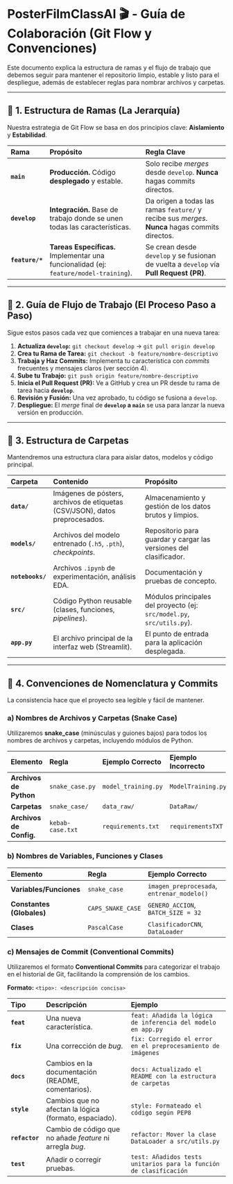 # PosterFilmClassAI 🎬 - Guía de Colaboración (Git Flow y Convenciones)

Este documento explica la estructura de ramas y el flujo de trabajo que debemos seguir para mantener el repositorio limpio, estable y listo para el despliegue, además de establecer reglas para nombrar archivos y carpetas.

---

## 🌳 1. Estructura de Ramas (La Jerarquía)

Nuestra estrategia de Git Flow se basa en dos principios clave: **Aislamiento** y **Estabilidad**.

| Rama | Propósito | Regla Clave |
| :--- | :--- | :--- |
| **`main`** | **Producción.** Código **desplegado** y estable. | Solo recibe *merges* desde `develop`. **Nunca** hagas commits directos. |
| **`develop`** | **Integración.** Base de trabajo donde se unen todas las características. | Da origen a todas las ramas `feature/` y recibe sus *merges*. **Nunca** hagas commits directos. |
| **`feature/*`** | **Tareas Específicas.** Implementar una funcionalidad (ej: `feature/model-training`). | Se crean desde `develop` y se fusionan de vuelta a `develop` vía **Pull Request (PR)**. |

---

## 🔄 2. Guía de Flujo de Trabajo (El Proceso Paso a Paso)

Sigue estos pasos cada vez que comiences a trabajar en una nueva tarea:

1.  **Actualiza `develop`:** `git checkout develop` $\rightarrow$ `git pull origin develop`
2.  **Crea tu Rama de Tarea:** `git checkout -b feature/nombre-descriptivo`
3.  **Trabaja y Haz Commits:** Implementa tu característica con *commits* frecuentes y mensajes claros (ver sección 4).
4.  **Sube tu Trabajo:** `git push origin feature/nombre-descriptivo`
5.  **Inicia el Pull Request (PR):** Ve a GitHub y crea un PR desde tu rama de tarea hacia **`develop`**.
6.  **Revisión y Fusión:** Una vez aprobado, tu código se fusiona a `develop`.
7.  **Despliegue:** El *merge* final de **`develop` a `main`** se usa para lanzar la nueva versión en producción.

---

## 📂 3. Estructura de Carpetas

Mantendremos una estructura clara para aislar datos, modelos y código principal.

| Carpeta | Contenido | Propósito |
| :--- | :--- | :--- |
| **`data/`** | Imágenes de pósters, archivos de etiquetas (CSV/JSON), datos preprocesados. | Almacenamiento y gestión de los datos brutos y limpios. |
| **`models/`** | Archivos del modelo entrenado (`.h5`, `.pth`), *checkpoints*. | Repositorio para guardar y cargar las versiones del clasificador. |
| **`notebooks/`** | Archivos `.ipynb` de experimentación, análisis EDA. | Documentación y pruebas de concepto. |
| **`src/`** | Código Python reusable (clases, funciones, *pipelines*). | Módulos principales del proyecto (ej: `src/model.py`, `src/utils.py`). |
| **`app.py`** | El archivo principal de la interfaz web (Streamlit). | El punto de entrada para la aplicación desplegada. |

---

## 📜 4. Convenciones de Nomenclatura y Commits

La consistencia hace que el proyecto sea legible y fácil de mantener.

### a) Nombres de Archivos y Carpetas (Snake Case)

Utilizaremos **snake\_case** (minúsculas y guiones bajos) para todos los nombres de archivos y carpetas, incluyendo módulos de Python.

| Elemento | Regla | Ejemplo Correcto | Ejemplo Incorrecto |
| :--- | :--- | :--- | :--- |
| **Archivos de Python** | `snake_case.py` | `model_training.py` | `ModelTraining.py` |
| **Carpetas** | `snake_case/` | `data_raw/` | `DataRaw/` |
| **Archivos de Config.** | `kebab-case.txt` | `requirements.txt` | `requirementsTXT` |

### b) Nombres de Variables, Funciones y Clases

| Elemento | Regla | Ejemplo Correcto |
| :--- | :--- | :--- |
| **Variables/Funciones** | `snake_case` | `imagen_preprocesada`, `entrenar_modelo()` |
| **Constantes (Globales)**| `CAPS_SNAKE_CASE` | `GENERO_ACCION`, `BATCH_SIZE = 32` |
| **Clases** | `PascalCase` | `ClasificadorCNN`, `DataLoader` |

### c) Mensajes de Commit (Conventional Commits)

Utilizaremos el formato **Conventional Commits** para categorizar el trabajo en el historial de Git, facilitando la comprensión de los cambios.

**Formato:** `<tipo>: <descripción concisa>`

| Tipo | Descripción | Ejemplo |
| :--- | :--- | :--- |
| **`feat`** | Una nueva característica. | `feat: Añadida la lógica de inferencia del modelo en app.py` |
| **`fix`** | Una corrección de *bug*. | `fix: Corregido el error en el preprocesamiento de imágenes` |
| **`docs`** | Cambios en la documentación (README, comentarios). | `docs: Actualizado el README con la estructura de carpetas` |
| **`style`** | Cambios que no afectan la lógica (formato, espaciado). | `style: Formateado el código según PEP8` |
| **`refactor`** | Cambio de código que no añade *feature* ni arregla *bug*. | `refactor: Mover la clase DataLoader a src/utils.py` |
| **`test`** | Añadir o corregir pruebas. | `test: Añadidos tests unitarios para la función de clasificación` |